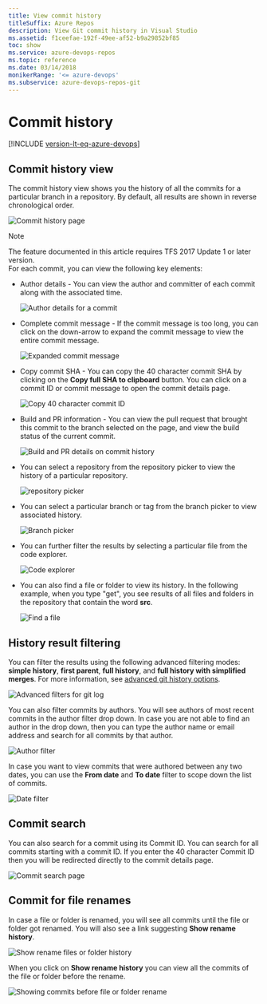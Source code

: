 ```yaml
---
title: View commit history
titleSuffix: Azure Repos
description: View Git commit history in Visual Studio
ms.assetid: f1ceefae-192f-49ee-af52-b9a29852bf85
toc: show
ms.service: azure-devops-repos
ms.topic: reference
ms.date: 03/14/2018
monikerRange: '<= azure-devops'
ms.subservice: azure-devops-repos-git
---
```



# Commit history


[!INCLUDE [version-lt-eq-azure-devops](../../includes/version-lt-eq-azure-devops.md)]

## Commit history view

The commit history view shows you the history of all the commits for a particular branch in a repository. By default, all results are shown in reverse chronological order. 
 
![Commit history page](media/commit-history/1-CommitHistory.png)


> [!NOTE]
> The feature documented in this article requires TFS 2017 Update 1 or later version.  
For each commit, you can view the following key elements:

* Author details - You can view the author and committer of each commit along with the associated time. 

    ![Author details for a commit](media/commit-history/2-AuthorDetails.png)

* Complete commit message - If the commit message is too long, you can click on the down-arrow to expand the commit message to view the entire commit message. 

    ![Expanded commit message](media/commit-history/3-CommitMessage.png)
	
* Copy commit SHA - You can copy the 40 character commit SHA by clicking on the **Copy full SHA to clipboard** button. You can click on a commit ID or commit message to open the commit details page.
	
    ![Copy 40 character commit ID](media/commit-history/4-CopyCommitSHA.png)	
	
* Build and PR information - You can view the pull request that brought this commit to the branch selected on the page, and view the build status of the current commit.

    ![Build and PR details on commit history](media/commit-history/5-BuildandPRInfo.png)

* You can select a repository from the repository picker to view the history of a particular repository.

    ![repository picker](media/commit-history/6-RepoPicker.png)

* You can select a particular branch or tag from the branch picker to view associated history.

    ![Branch picker](media/commit-history/7-BranchPicker.png)

* You can further filter the results by selecting a particular file from the code explorer. 

    ![Code explorer](media/commit-history/8-CodeExplorer.png)

* You can also find a file or folder to view its history. In the following example, when you type "get", you see results of all files and folders in the repository that contain the word **src**.

    ![Find a file](media/commit-history/9-FindaFile.png)


## History result filtering

You can filter the results using the following advanced filtering modes: **simple history**, **first parent**, **full history**, and **full history with simplified merges**. For more information, see [advanced git history options](https://git-scm.com/book/en/v2/Git-Basics-Viewing-the-Commit-History).

![Advanced filters for git log](media/commit-history/10-AdvancedFilter.png)

You can also filter commits by authors. You will see authors of most recent commits in the author filter drop down. In case you are not able to find an author in the drop down, then you can type the author name or email address and search for all commits by that author.

![Author filter](media/commit-history/11-AuthorFilter.png)

In case you want to view commits that were authored between any two dates, you can use the **From date** and **To date** filter to scope down the list of commits.

![Date filter](media/commit-history/12-DateFilter.png)

## Commit search

You can also search for a commit using its Commit ID. You can search for all commits starting with a commit ID. If you enter the 40 character Commit ID then you will be redirected directly to the commit details page.

![Commit search page](media/commit-history/13-SearchCommit.png)

## Commit for file renames

In case a file or folder is renamed, you will see all commits until the file or folder got renamed. You will also see a link suggesting **Show rename history**. 

![Show rename files or folder history](media/commit-history/renamefiles.png)

When you click on **Show rename history** you can view all the commits of the file or folder before the rename.

![Showing commits before file or folder rename](media/commit-history/Showrenamefiles.png)





